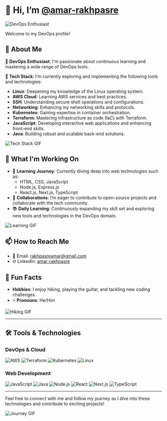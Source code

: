 # 👋 Hi, I’m [@amar-rakhpasre](https://github.com/amar-rakhpasre)

![DevOps Enthusiast](https://img.shields.io/badge/DevOps%20Enthusiast-%E2%9C%A8-blue)

Welcome to my DevOps profile!

## 🚀 About Me
🌟 **DevOps Enthusiast**: I'm passionate about continuous learning and mastering a wide range of DevOps tools.

💼 **Tech Stack**: I’m currently exploring and implementing the following tools and technologies:
- **Linux**: Deepening my knowledge of the Linux operating system.
- **AWS Cloud**: Learning AWS services and best practices.
- **SSH**: Understanding secure shell operations and configurations.
- **Networking**: Enhancing my networking skills and protocols.
- **Kubernetes**: Gaining expertise in container orchestration.
- **Terraform**: Mastering infrastructure as code (IaC) with Terraform.
- **JavaScript**: Developing interactive web applications and enhancing front-end skills.
- **Java**: Building robust and scalable back-end solutions.

![Tech Stack GIF](https://media.giphy.com/media/26gslDRnooVx9Qeqc/giphy.gif)

## 🔧 What I'm Working On
- 🌱 **Learning Journey**: Currently diving deep into web technologies such as:
  - HTML, CSS, JavaScript
  - Node.js, Express.js
  - React.js, Next.js, TypeScript
- 🤝 **Collaborations**: I’m eager to contribute to open-source projects and collaborate with the tech community.
- 📚 **Daily Learning**: Continuously expanding my skill set and exploring new tools and technologies in the DevOps domain.

![Learning GIF](https://media.giphy.com/media/L1R1tvI9svkIWwpVYr/giphy.gif)

## 📫 How to Reach Me
- 📧 Email: [rakhpasreamar@gmail.com](mailto:rakhpasreamar@gmail.com)
- 🌐 LinkedIn: [amar-rakhpasre](https://www.linkedin.com/in/amar-rakhpasre/)

## 🎸 Fun Facts
- **Hobbies**: I enjoy hiking, playing the guitar, and tackling new coding challenges.
- ⚡ **Pronouns**: He/Him

![Hiking GIF](https://media.giphy.com/media/3ohhwylp5Vaf4eYO2g/giphy.gif)

---

## 🛠️ Tools & Technologies

### DevOps & Cloud
![AWS](https://img.shields.io/badge/AWS-232F3E?style=for-the-badge&logo=amazonaws&logoColor=white)
![Terraform](https://img.shields.io/badge/Terraform-7B42BC?style=for-the-badge&logo=terraform&logoColor=white)
![Kubernetes](https://img.shields.io/badge/Kubernetes-326CE5?style=for-the-badge&logo=kubernetes&logoColor=white)
![Linux](https://img.shields.io/badge/Linux-FCC624?style=for-the-badge&logo=linux&logoColor=black)

### Web Development
![JavaScript](https://img.shields.io/badge/JavaScript-F7DF1C?style=for-the-badge&logo=javascript&logoColor=black)
![Java](https://img.shields.io/badge/Java-007396?style=for-the-badge&logo=java&logoColor=white)
![Node.js](https://img.shields.io/badge/Node.js-339933?style=for-the-badge&logo=node.js&logoColor=white)
![React](https://img.shields.io/badge/React-61DAFB?style=for-the-badge&logo=react&logoColor=black)
![Next.js](https://img.shields.io/badge/Next.js-000000?style=for-the-badge&logo=next.js&logoColor=white)
![TypeScript](https://img.shields.io/badge/TypeScript-007ACC?style=for-the-badge&logo=typescript&logoColor=white)

---

Feel free to connect with me and follow my journey as I dive into these technologies and contribute to exciting projects!

![Journey GIF](https://media.giphy.com/media/2IudUHdI075HL02Pkk/giphy.gif)

